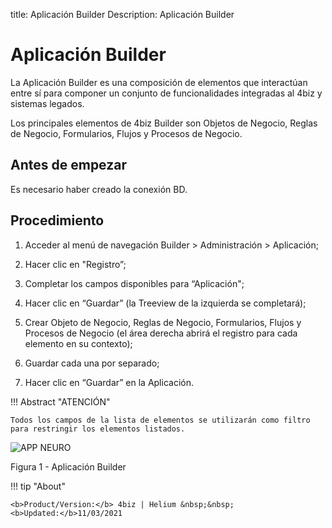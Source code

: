 title: Aplicación Builder
Description: Aplicación Builder
# Aplicación Builder



La Aplicación Builder es una composición de elementos que interactúan entre sí para componer un conjunto de funcionalidades integradas al 4biz y sistemas legados. 

Los principales elementos de 4biz Builder son Objetos de Negocio, Reglas de Negocio, Formularios, Flujos y Procesos de Negocio.

Antes de empezar
--------------

Es necesario haber creado la conexión BD.

Procedimiento
-----------

1.  Acceder al menú de navegación Builder > Administración > Aplicación;

2.  Hacer clic en "Registro”;

3.  Completar los campos disponibles para “Aplicación";

4.  Hacer clic en “Guardar” (la Treeview de la izquierda se completará);

5.  Crear Objeto de Negocio, Reglas de Negocio, Formularios, Flujos y Procesos de Negocio (el área derecha abrirá el registro para cada elemento en su contexto);

6.	Guardar cada una por separado;

7.  Hacer clic en “Guardar” en la Aplicación.


!!! Abstract "ATENCIÓN"

    Todos los campos de la lista de elementos se utilizarán como filtro para restringir los elementos listados.
    
   
![APP NEURO](images/builder-4.png)

Figura 1 - Aplicación Builder

!!! tip "About"

    <b>Product/Version:</b> 4biz | Helium &nbsp;&nbsp;
    <b>Updated:</b>11/03/2021

